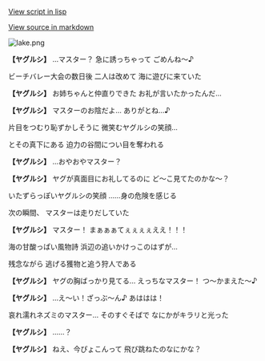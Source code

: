 [View script in lisp](../scripts/20175201.txt)

[View source in markdown](20175201.md)

![lake.png](../images/backgrounds/lake.png)

**【ヤグルシ】**
…マスター？
急に誘っちゃって
ごめんね～♪

ビーチバレー大会の数日後
二人は改めて
海に遊びに来ていた

**【ヤグルシ】**
お姉ちゃんと仲直りできた
お礼が言いたかったんだ…

**【ヤグルシ】**
マスターのお陰だよ…
ありがとね…♪

片目をつむり恥ずかしそうに
微笑むヤグルシの笑顔…

とその真下にある
迫力の谷間につい目を奪われる

**【ヤグルシ】**
…おやおやマスター？

**【ヤグルシ】**
ヤグが真面目にお礼してるのに
ど～こ見てたのかな～？

いたずらっぽいヤグルシの笑顔
……身の危険を感じる

次の瞬間、
マスターは走りだしていた

**【ヤグルシ】**
マスター！
まぁぁぁてぇぇぇぇええ！！！

海の甘酸っぱい風物詩
浜辺の追いかけっこのはずが…

残念ながら
逃げる獲物と追う狩人である

**【ヤグルシ】**
ヤグの胸ばっかり見てる…
えっちなマスター！
つ～かまえた～♪

**【ヤグルシ】**
…え～い！ざっぶ～ん♪
あははは！

哀れ濡れネズミのマスター…
そのすぐそばで
なにかがキラリと光った

**【ヤグルシ】**
……？

**【ヤグルシ】**
ねえ、今ぴょこんって
飛び跳ねたのなにかな？
